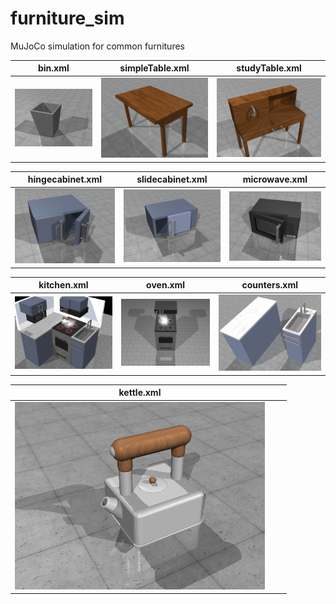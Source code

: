 # furniture_sim
MuJoCo simulation for common furnitures 


bin.xml |  simpleTable.xml | studyTable.xml |
:-------------------------:|:-------------------------:|:-------------------------:
![Alt text](bin/bin.png?raw=false "bin") | ![Alt text](simpleTable/simpleTable.png?raw=false "simple table")  |  ![Alt text](studyTable/studyTable.png?raw=false "study table")  |

hingecabinet.xml           |  slidecabinet.xml | microwave.xml |
:-------------------------:|:-------------------------:|:-------------------------:
![Alt text](hingecabinet/hingecabinet.png?raw=false "hingecabinet") | ![Alt text](slidecabinet/slidecabinet.png?raw=false "slidecabinet")  |  ![Alt text](microwave/microwave.png?raw=false "microwave")  |

kitchen.xml |  oven.xml | counters.xml |
:-------------------------:|:-------------------------:|:-------------------------:
![Alt text](backwall/kitchen.png?raw=false "kitchen") | ![Alt text](oven/oven.png?raw=false "oven") | ![Alt text](counters/counters.png?raw=false "counters")  |

kettle.xml |   |  |
:-------------------------:|:-------------------------:|:-------------------------:
![Alt text](kettle/kettle.png?raw=false "kettle") |  |  |